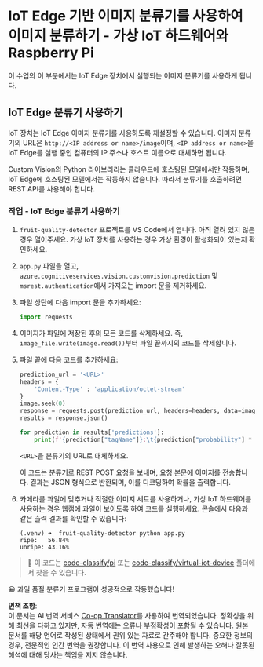 <!--
CO_OP_TRANSLATOR_METADATA:
{
  "original_hash": "50151d9f9dce2801348a93880ef16d86",
  "translation_date": "2025-08-24T21:48:06+00:00",
  "source_file": "4-manufacturing/lessons/3-run-fruit-detector-edge/single-board-computer.md",
  "language_code": "ko"
}
-->
# IoT Edge 기반 이미지 분류기를 사용하여 이미지 분류하기 - 가상 IoT 하드웨어와 Raspberry Pi

이 수업의 이 부분에서는 IoT Edge 장치에서 실행되는 이미지 분류기를 사용하게 됩니다.

## IoT Edge 분류기 사용하기

IoT 장치는 IoT Edge 이미지 분류기를 사용하도록 재설정할 수 있습니다. 이미지 분류기의 URL은 `http://<IP address or name>/image`이며, `<IP address or name>`을 IoT Edge를 실행 중인 컴퓨터의 IP 주소나 호스트 이름으로 대체하면 됩니다.

Custom Vision의 Python 라이브러리는 클라우드에 호스팅된 모델에서만 작동하며, IoT Edge에 호스팅된 모델에서는 작동하지 않습니다. 따라서 분류기를 호출하려면 REST API를 사용해야 합니다.

### 작업 - IoT Edge 분류기 사용하기

1. `fruit-quality-detector` 프로젝트를 VS Code에서 엽니다. 아직 열려 있지 않은 경우 열어주세요. 가상 IoT 장치를 사용하는 경우 가상 환경이 활성화되어 있는지 확인하세요.

1. `app.py` 파일을 열고, `azure.cognitiveservices.vision.customvision.prediction` 및 `msrest.authentication`에서 가져오는 import 문을 제거하세요.

1. 파일 상단에 다음 import 문을 추가하세요:

    ```python
    import requests
    ```

1. 이미지가 파일에 저장된 후의 모든 코드를 삭제하세요. 즉, `image_file.write(image.read())`부터 파일 끝까지의 코드를 삭제합니다.

1. 파일 끝에 다음 코드를 추가하세요:

    ```python
    prediction_url = '<URL>'
    headers = {
        'Content-Type' : 'application/octet-stream'
    }
    image.seek(0)
    response = requests.post(prediction_url, headers=headers, data=image)
    results = response.json()
    
    for prediction in results['predictions']:
        print(f'{prediction["tagName"]}:\t{prediction["probability"] * 100:.2f}%')
    ```

    `<URL>`을 분류기의 URL로 대체하세요.

    이 코드는 분류기로 REST POST 요청을 보내며, 요청 본문에 이미지를 전송합니다. 결과는 JSON 형식으로 반환되며, 이를 디코딩하여 확률을 출력합니다.

1. 카메라를 과일에 맞추거나 적절한 이미지 세트를 사용하거나, 가상 IoT 하드웨어를 사용하는 경우 웹캠에 과일이 보이도록 하여 코드를 실행하세요. 콘솔에서 다음과 같은 출력 결과를 확인할 수 있습니다:

    ```output
    (.venv) ➜  fruit-quality-detector python app.py
    ripe:   56.84%
    unripe: 43.16%
    ```

> 💁 이 코드는 [code-classify/pi](../../../../../4-manufacturing/lessons/3-run-fruit-detector-edge/code-classify/pi) 또는 [code-classify/virtual-iot-device](../../../../../4-manufacturing/lessons/3-run-fruit-detector-edge/code-classify/virtual-iot-device) 폴더에서 찾을 수 있습니다.

😀 과일 품질 분류기 프로그램이 성공적으로 작동했습니다!

**면책 조항**:  
이 문서는 AI 번역 서비스 [Co-op Translator](https://github.com/Azure/co-op-translator)를 사용하여 번역되었습니다. 정확성을 위해 최선을 다하고 있지만, 자동 번역에는 오류나 부정확성이 포함될 수 있습니다. 원본 문서를 해당 언어로 작성된 상태에서 권위 있는 자료로 간주해야 합니다. 중요한 정보의 경우, 전문적인 인간 번역을 권장합니다. 이 번역 사용으로 인해 발생하는 오해나 잘못된 해석에 대해 당사는 책임을 지지 않습니다.